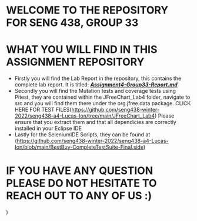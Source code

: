 # WELCOME TO THE REPOSITORY FOR SENG 438, GROUP 33

# WHAT YOU WILL FIND IN THIS ASSIGNMENT REPOSITORY

- Firstly you will find the Lab Report in the repository, this contains the complete lab report. It is titled: [***Assignment4-Group33-Report.md***](https://github.com/seng438-winter-2022/seng438-a4-Lucas-Ion/blob/main/Assignment4-Group33-Report.md)
- Secondly you will find the Mutation tests and coverage tests using Pitest, they are contained within the JFreeChart_Lab4 folder, navigate to src and you will find them there under the org.jfree.data package. CLICK HERE FOR TEST FILES(https://github.com/seng438-winter-2022/seng438-a4-Lucas-Ion/tree/main/JFreeChart_Lab4) Please ensure that you extract them and that all dependicies are correctly installed in your Eclipse IDE
- Lastly for the SeleniumIDE Scripts, they can be found at (https://github.com/seng438-winter-2022/seng438-a4-Lucas-Ion/blob/main/BestBuy-CompleteTestSuite-Final.side)

# IF YOU HAVE ANY QUESTION PLEASE DO NOT HESITATE TO REACH OUT TO ANY OF US :)
)
